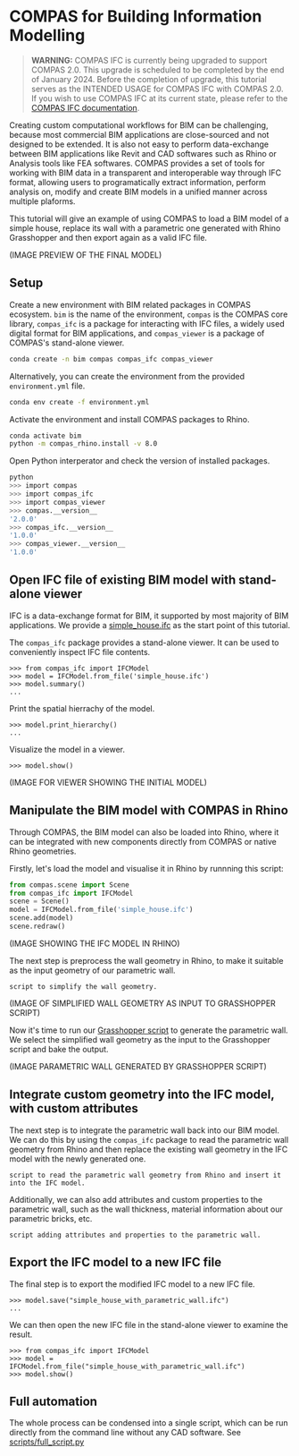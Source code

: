 # COMPAS for Building Information Modelling

> **WARNING:** COMPAS IFC is currently being upgraded to support COMPAS 2.0.
> This upgrade is scheduled to be completed by the end of January 2024.
> Before the completion of upgrade, this tutorial serves as the INTENDED USAGE for COMPAS IFC with COMPAS 2.0.
> If you wish to use COMPAS IFC at its current state, please refer to the [COMPAS IFC documentation](https://compas.dev/compas_ifc).

Creating custom computational workflows for BIM can be challenging, because most commercial BIM applications are close-sourced and not designed to be extended. It is also not easy to perform data-exchange between BIM applications like Revit and CAD softwares such as Rhino or Analysis tools like FEA softwares. COMPAS provides a set of tools for working with BIM data in a transparent and interoperable way through IFC format, allowing users to programatically extract information, perform analysis on, modify and create BIM models in a unified manner across multiple plaforms.

This tutorial will give an example of using COMPAS to load a BIM model of a simple house, replace its wall with a parametric one generated with Rhino Grasshopper and then export again as a valid IFC file.

(IMAGE PREVIEW OF THE FINAL MODEL)

## Setup

Create a new environment with BIM related packages in COMPAS ecosystem. `bim` is the name of the environment, `compas` is the COMPAS core library, `compas_ifc` is a package for interacting with IFC files, a widely used digital format for BIM applications, and `compas_viewer` is a package of COMPAS's stand-alone viewer.
```bash
conda create -n bim compas compas_ifc compas_viewer
```

Alternatively, you can create the environment from the provided `environment.yml` file.
```bash
conda env create -f environment.yml
```

Activate the environment and install COMPAS packages to Rhino.
```bash
conda activate bim
python -m compas_rhino.install -v 8.0
```

Open Python interperator and check the version of installed packages.
```bash
python
>>> import compas
>>> import compas_ifc
>>> import compas_viewer
>>> compas.__version__
'2.0.0'
>>> compas_ifc.__version__
'1.0.0'
>>> compas_viewer.__version__
'1.0.0'
```

## Open IFC file of existing BIM model with stand-alone viewer
IFC is a data-exchange format for BIM, it supported by most majority of BIM applications. We provide a [simple_house.ifc]() as the start point of this tutorial.

The `compas_ifc` package provides a stand-alone viewer. It can be used to conveniently inspect IFC file contents.

```
>>> from compas_ifc import IFCModel
>>> model = IFCModel.from_file('simple_house.ifc')
>>> model.summary()
...
```
Print the spatial hierrachy of the model.
```
>>> model.print_hierarchy()
...
```
Visualize the model in a viewer.
```
>>> model.show()
```
(IMAGE FOR VIEWER SHOWING THE INITIAL MODEL)

## Manipulate the BIM model with COMPAS in Rhino
Through COMPAS, the BIM model can also be loaded into Rhino, where it can be integrated with new components directly from COMPAS or native Rhino geometries.

Firstly, let's load the model and visualise it in Rhino by runnning this script:
```python
from compas.scene import Scene
from compas_ifc import IFCModel
scene = Scene()
model = IFCModel.from_file('simple_house.ifc')
scene.add(model)
scene.redraw()
```

(IMAGE SHOWING THE IFC MODEL IN RHINO)

The next step is preprocess the wall geometry in Rhino, to make it suitable as the input geometry of our parametric wall.
```
script to simplify the wall geometry.
```

(IMAGE OF SIMPLIFIED WALL GEOMETRY AS INPUT TO GRASSHOPPER SCRIPT)

Now it's time to run our [Grasshopper script]() to generate the parametric wall. We select the simplified wall geometry as the input to the Grasshopper script and bake the output.

(IMAGE PARAMETRIC WALL GENERATED BY GRASSHOPPER SCRIPT)

## Integrate custom geometry into the IFC model, with custom attributes
The next step is to integrate the parametric wall back into our BIM model. We can do this by using the `compas_ifc` package to read the parametric wall geometry from Rhino and then replace the existing wall geometry in the IFC model with the newly generated one.

```
script to read the parametric wall geometry from Rhino and insert it into the IFC model.
```

Additionally, we can also add attributes and custom properties to the parametric wall, such as the wall thickness, material information about our parametric bricks, etc. 
```
script adding attributes and properties to the parametric wall.
```


## Export the IFC model to a new IFC file
The final step is to export the modified IFC model to a new IFC file.
```
>>> model.save("simple_house_with_parametric_wall.ifc")
...
```

We can then open the new IFC file in the stand-alone viewer to examine the result.
```
>>> from compas_ifc import IFCModel
>>> model = IFCModel.from_file("simple_house_with_parametric_wall.ifc")
>>> model.show()
```

## Full automation
The whole process can be condensed into a single script, which can be run directly from the command line without any CAD software. See [scripts/full_script.py]()
